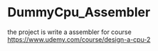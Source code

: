 # DummyCpu_Assembler
 the project is write a assembler for course https://www.udemy.com/course/design-a-cpu-2
